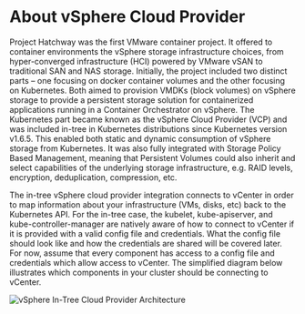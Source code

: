 # About vSphere Cloud Provider

Project Hatchway was the first VMware container project. It offered to container environments the vSphere storage infrastructure choices, from hyper-converged infrastructure (HCI) powered by VMware vSAN to traditional SAN and NAS storage. Initially, the project included two distinct parts – one focusing on docker container volumes and the other focusing on Kubernetes. Both aimed to provision VMDKs (block volumes) on vSphere storage to provide a persistent storage solution for containerized applications running in a Container Orchestrator on vSphere. The Kubernetes part became known as the vSphere Cloud Provider (VCP) and was included in-tree in Kubernetes distributions since Kubernetes version v1.6.5. This enabled both static and dynamic consumption of vSphere storage from Kubernetes. It was also fully integrated with Storage Policy Based Management, meaning that Persistent Volumes could also inherit and select capabilities of the underlying storage infrastructure, e.g. RAID levels, encryption, deduplication, compression, etc.

The in-tree vSphere cloud provider integration connects to vCenter in order to map information about your infrastructure (VMs, disks, etc) back to the Kubernetes API. For the in-tree case, the kubelet, kube-apiserver, and kube-controller-manager are natively aware of how to connect to vCenter if it is provided with a valid config file and credentials. What the config file should look like and how the credentials are shared will be covered later. For now, assume that every component has access to a config file and credentials which allow access to vCenter. The simplified diagram below illustrates which components in your cluster should be connecting to vCenter.

![vSphere In-Tree Cloud Provider Architecture](https://github.com/kubernetes/cloud-provider-vsphere/raw/master/docs/images/vsphere-in-tree-architecture.png "vSphere In-Tree Cloud Provider Architecture")
